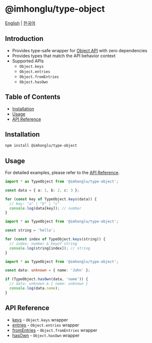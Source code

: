 # @imhonglu/type-object

[English](./README.md) | [한국어](./README_KR.md)

## Introduction

- Provides type-safe wrapper for [Object API](https://developer.mozilla.org/docs/Web/JavaScript/Reference/Global_Objects/Object) with zero dependencies
- Provides types that match the API behavior context
- Supported APIs
  - `Object.keys`
  - `Object.entries`
  - `Object.fromEntries`
  - `Object.hasOwn`

## Table of Contents

- [Installation](#installation)
- [Usage](#usage)
- [API Reference](#api-reference)

## Installation

```bash
npm install @imhonglu/type-object
```

## Usage

For detailed examples, please refer to the [API Reference](#api-reference).

```ts
import * as TypeObject from '@imhonglu/type-object';

const data = { a: 1, b: 2, c: 3 };

for (const key of TypeObject.keys(data)) {
  // key: "a" | "b" | "c"
  console.log(data[key]); // number
}
```

```ts
import * as TypeObject from '@imhonglu/type-object';

const string = 'hello';

for (const index of TypeObject.keys(string)) {
  // index: number & keyof string
  console.log(string[index]); // string
}
```

```ts
import * as TypeObject from '@imhonglu/type-object';

const data: unknown = { name: 'John' };

if (TypeObject.hasOwn(data, 'name')) {
  // data: unknown & { name: unknown }
  console.log(data.name);
}
```

## API Reference

- [keys](./docs/type-object.keys.md) - `Object.keys` wrapper
- [entries](./docs/type-object.entries.md) - `Object.entries` wrapper
- [fromEntries](./docs/type-object.fromEntries.md) - `Object.fromEntries` wrapper
- [hasOwn](./docs/type-object.hasOwn.md) - `Object.hasOwn` wrapper
